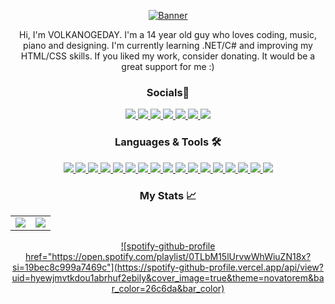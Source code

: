 <div align="center">

<a href="https://github.com/volkanogeday">![Banner](https://user-images.githubusercontent.com/111060829/188723712-b5475369-4771-4dc7-8d9b-2443649efee0.png)</a>

Hi, I'm VOLKANOGEDAY. I'm a 14 year old guy who loves coding, music, piano and designing. I'm currently learning .NET/C# and improving my HTML/CSS skills. If you liked my work, consider donating. It would be a great support for me :)  

### Socials📱
<a href="https://volkanogeday.github.io">
  <img src="https://img.shields.io/badge/volkanogeday.github.io-e0f7fa?style=for-the-badge&logo=github&labelColor=b2ebf2&logoColor=black" />
</a>
<a href="mailto:vokarakose@gmail.com">
  <img src="https://img.shields.io/badge/vokarakose@gmail.com-e0f7fa?style=for-the-badge&logo=gmail&labelColor=b2ebf2&logoColor=black" />
</a>
<a href="https://discord.com/users/1000793854456381460">
  <img src="https://img.shields.io/badge/volkanogeday%238060-e0f7fa?style=for-the-badge&logo=discord&labelColor=b2ebf2&logoColor=black"  />
</a>
<a href="https://www.reddit.com/user/THEVOLKANOGEDAY">
  <img src="https://img.shields.io/badge/THEVOLKANOGEDAY-e0f7fa?style=for-the-badge&logo=reddit&labelColor=b2ebf2&logoColor=black" />
</a>
  <a href="https://twitter.com/THEVOLKANOGEDAY">
  <img src="https://img.shields.io/badge/@THEVOLKANOGEDAY-e0f7fa?style=for-the-badge&logo=twitter&labelColor=b2ebf2&logoColor=black" />
</a>
  <a href="https://instagram.com/thevolkanogeday">
  <img src="https://img.shields.io/badge/thevolkanogeday-e0f7fa?style=for-the-badge&logo=instagram&labelColor=b2ebf2&logoColor=black" />
</a>
  <a href="https://www.buymeacoffee.com/volkanogeday">
  <img src="https://img.shields.io/badge/VOLKANOGEDAY-e0f7fa?style=for-the-badge&logo=buy-me-a-coffee&labelColor=b2ebf2&logoColor=black" />
</a>

### Languages & Tools 🛠️
<a href="https://volkanogeday.github.io">
  <img src="https://img.shields.io/badge/c%23-e0f7fa?style=for-the-badge&logo=csharp&labelColor=b2ebf2&logoColor=black"/>
  <img src="https://img.shields.io/badge/.net-e0f7fa?style=for-the-badge&logo=dotnet&labelColor=b2ebf2&logoColor=black"/>
  <img src="https://img.shields.io/badge/html5-e0f7fa?style=for-the-badge&logo=html5&labelColor=b2ebf2&logoColor=black"/>
  <img src="https://img.shields.io/badge/css3-e0f7fa?style=for-the-badge&logo=css3&labelColor=b2ebf2&logoColor=black"/>
  <img src="https://img.shields.io/badge/markdown-e0f7fa?style=for-the-badge&logo=markdown&labelColor=b2ebf2&logoColor=black"/>
  <img src="https://img.shields.io/badge/git-e0f7fa?style=for-the-badge&logo=git&labelColor=b2ebf2&logoColor=black"/>
  <img src="https://img.shields.io/badge/github-e0f7fa?style=for-the-badge&logo=github&labelColor=b2ebf2&logoColor=black"/>
  <img src="https://img.shields.io/badge/visual%20studio-e0f7fa?style=for-the-badge&logo=visual-studio&labelColor=b2ebf2&logoColor=black"/>
  <img src="https://img.shields.io/badge/visual%20studio%20code-e0f7fa?style=for-the-badge&logo=visual-studio-code&labelColor=b2ebf2&logoColor=black"/>
  <img src="https://img.shields.io/badge/linux-e0f7fa?style=for-the-badge&logo=linux&labelColor=b2ebf2&logoColor=black"/>
  <img src="https://img.shields.io/badge/terminal-e0f7fa?style=for-the-badge&logo=windows-terminal&labelColor=b2ebf2&logoColor=black"/>
  <img src="https://img.shields.io/badge/winui-e0f7fa?style=for-the-badge&logo=windows&labelColor=b2ebf2&logoColor=black"/>
  <img src="https://img.shields.io/badge/material%20design-e0f7fa?style=for-the-badge&logo=android&labelColor=b2ebf2&logoColor=black"/>
  <img src="https://img.shields.io/badge/figma-e0f7fa?style=for-the-badge&logo=figma&labelColor=b2ebf2&logoColor=black" />
  <img src="https://img.shields.io/badge/photoshop-e0f7fa?style=for-the-badge&logo=adobe-photoshop&labelColor=b2ebf2&logoColor=black"/>
  <img src="https://img.shields.io/badge/affinity%20photo-e0f7fa?style=for-the-badge&logo=affinity-photo&labelColor=b2ebf2&logoColor=black"/>
  <img src="https://img.shields.io/badge/autocad-e0f7fa?style=for-the-badge&logo=autodesk&labelColor=b2ebf2&logoColor=black"/>
</a>

### My Stats 📈
<a href="https://github.com/volkanogeday">
  <table href="https://github.com/volkanogeday" width="100%">
    <td width="50%" style="border: none">
      <img align="center" src="https://github-readme-stats.vercel.app/api?username=volkanogeday&title_color=000000&text_color=000000&icon_color=000000&show_icons=true&hide_border=true" vertical-align="middle"/>
    </td>
    <td width="50%" style="border: none">
      <img align="center" src="https://github-readme-stats.vercel.app/api/top-langs/?username=volkanogeday&title_color=000000&text_color=000000&layout=compact&hide_border=true" vertical-align="middle"/>
    </td>
  </table>
</a>

<a href="https://open.spotify.com/playlist/0TLbM15lUrvwWhWiuZN18x?si=19bec8c999a7469c">![spotify-github-profile href="https://open.spotify.com/playlist/0TLbM15lUrvwWhWiuZN18x?si=19bec8c999a7469c"](https://spotify-github-profile.vercel.app/api/view?uid=hyewjmvtkdou1abrhuf2ebily&cover_image=true&theme=novatorem&bar_color=26c6da&bar_color)</a>
